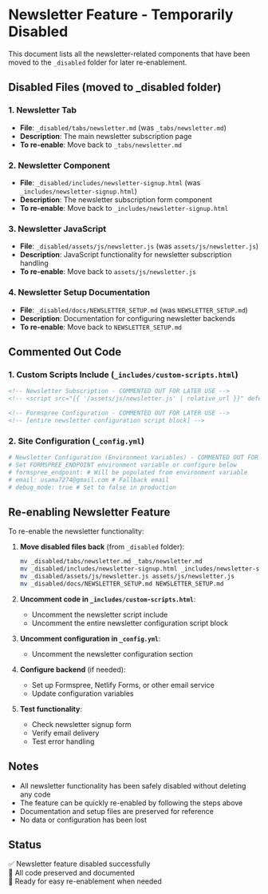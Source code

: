# Newsletter Feature - Temporarily Disabled

This document lists all the newsletter-related components that have been moved to the `_disabled` folder for later re-enablement.

## Disabled Files (moved to _disabled folder)

### 1. Newsletter Tab
- **File**: `_disabled/tabs/newsletter.md` (was `_tabs/newsletter.md`)
- **Description**: The main newsletter subscription page
- **To re-enable**: Move back to `_tabs/newsletter.md`

### 2. Newsletter Component
- **File**: `_disabled/includes/newsletter-signup.html` (was `_includes/newsletter-signup.html`)
- **Description**: The newsletter subscription form component
- **To re-enable**: Move back to `_includes/newsletter-signup.html`

### 3. Newsletter JavaScript
- **File**: `_disabled/assets/js/newsletter.js` (was `assets/js/newsletter.js`)
- **Description**: JavaScript functionality for newsletter subscription handling
- **To re-enable**: Move back to `assets/js/newsletter.js`

### 4. Newsletter Setup Documentation
- **File**: `_disabled/docs/NEWSLETTER_SETUP.md` (was `NEWSLETTER_SETUP.md`)
- **Description**: Documentation for configuring newsletter backends
- **To re-enable**: Move back to `NEWSLETTER_SETUP.md`

## Commented Out Code

### 1. Custom Scripts Include (`_includes/custom-scripts.html`)
```html
<!-- Newsletter Subscription - COMMENTED OUT FOR LATER USE -->
<!-- <script src="{{ '/assets/js/newsletter.js' | relative_url }}" defer></script> -->

<!-- Formspree Configuration - COMMENTED OUT FOR LATER USE -->
<!-- [entire newsletter configuration script block] -->
```

### 2. Site Configuration (`_config.yml`)
```yaml
# Newsletter Configuration (Environment Variables) - COMMENTED OUT FOR LATER USE
# Set FORMSPREE_ENDPOINT environment variable or configure below
# formspree_endpoint: # Will be populated from environment variable
# email: usama7274@gmail.com # Fallback email
# debug_mode: true # Set to false in production
```

## Re-enabling Newsletter Feature

To re-enable the newsletter functionality:

1. **Move disabled files back** (from `_disabled` folder):
   ```bash
   mv _disabled/tabs/newsletter.md _tabs/newsletter.md
   mv _disabled/includes/newsletter-signup.html _includes/newsletter-signup.html
   mv _disabled/assets/js/newsletter.js assets/js/newsletter.js
   mv _disabled/docs/NEWSLETTER_SETUP.md NEWSLETTER_SETUP.md
   ```

2. **Uncomment code in `_includes/custom-scripts.html`**:
   - Uncomment the newsletter script include
   - Uncomment the entire newsletter configuration script block

3. **Uncomment configuration in `_config.yml`**:
   - Uncomment the newsletter configuration section

4. **Configure backend** (if needed):
   - Set up Formspree, Netlify Forms, or other email service
   - Update configuration variables

5. **Test functionality**:
   - Check newsletter signup form
   - Verify email delivery
   - Test error handling

## Notes

- All newsletter functionality has been safely disabled without deleting any code
- The feature can be quickly re-enabled by following the steps above
- Documentation and setup files are preserved for reference
- No data or configuration has been lost

## Status

✅ Newsletter feature disabled successfully  
📝 All code preserved and documented  
🔄 Ready for easy re-enablement when needed
